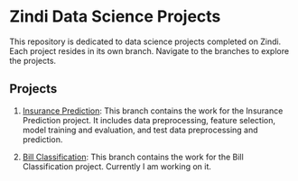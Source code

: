 # Zindi Data Science Projects

This repository is dedicated to data science projects completed on Zindi. Each project resides in its own branch. Navigate to the branches to explore the projects.

## Projects

1. [Insurance Prediction](https://github.com/Endework/Zindi_projects/tree/insurance): This branch contains the work for the Insurance Prediction project. It includes data preprocessing, feature selection, model training and evaluation, and test data preprocessing and prediction.

2. [Bill Classification](https://github.com/Endework/Zindi_projects/tree/bill): This branch contains the work for the Bill Classification project. Currently I am working on it.
